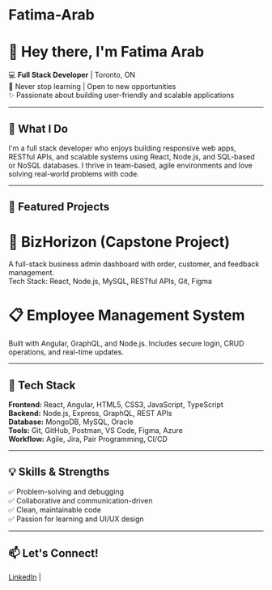 # Fatima-Arab
# 👋 Hey there, I'm Fatima Arab

💻 **Full Stack Developer** | Toronto, ON  
🌱 Never stop learning | Open to new opportunities  
✨ Passionate about building user-friendly and scalable applications

---

## 🚀 What I Do

I'm a full stack developer who enjoys building responsive web apps, RESTful APIs, and scalable systems using React, Node.js, and SQL-based or NoSQL databases. I thrive in team-based, agile environments and love solving real-world problems with code.

---

 ## 🔨 Featured Projects

# 💼 BizHorizon (Capstone Project)  
A full-stack business admin dashboard with order, customer, and feedback management.  
Tech Stack: React, Node.js, MySQL, RESTful APIs, Git, Figma

# 📋 Employee Management System  
Built with Angular, GraphQL, and Node.js. Includes secure login, CRUD operations, and real-time updates.

---

## 🧰 Tech Stack

**Frontend:** React, Angular, HTML5, CSS3, JavaScript, TypeScript  
**Backend:** Node.js, Express, GraphQL, REST APIs  
**Database:** MongoDB, MySQL, Oracle  
**Tools:** Git, GitHub, Postman, VS Code, Figma, Azure  
**Workflow:** Agile, Jira, Pair Programming, CI/CD

---

## 💡 Skills & Strengths

✅ Problem-solving and debugging  
✅ Collaborative and communication-driven  
✅ Clean, maintainable code  
✅ Passion for learning and UI/UX design  

---

## 📫 Let's Connect!

[LinkedIn](https://www.linkedin.com/in/fatima-arab) |
